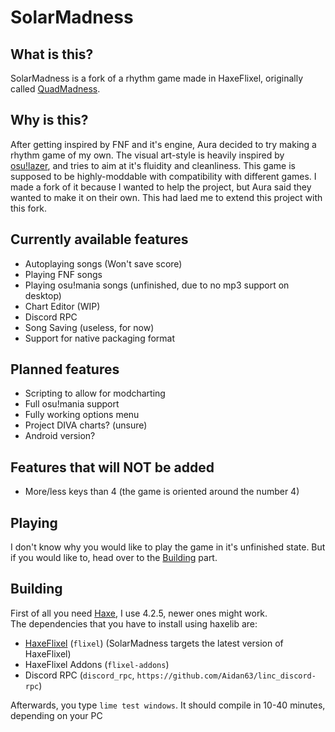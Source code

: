 # SolarMadness

## What is this?

SolarMadness is a fork of a rhythm game made in HaxeFlixel, originally called [QuadMadness](https://github.com/Aura42069/QuadMadness).

## Why is this?

After getting inspired by FNF and it's engine, Aura decided to try making a rhythm game of my own. The visual art-style is heavily inspired by [osu!lazer](https://lazer.ppy.sh/), and tries to aim at it's fluidity and cleanliness. This game is supposed to be highly-moddable with compatibility with different games. I made a fork of it because I wanted to help the project, but Aura said they wanted to make it on their own. This had laed me to extend this project with this fork.

## Currently available features
- Autoplaying songs (Won't save score)
- Playing FNF songs
- Playing osu!mania songs (unfinished, due to no mp3 support on desktop)
- Chart Editor (WIP)
- Discord RPC
- Song Saving (useless, for now)
- Support for native packaging format

## Planned features

- Scripting to allow for modcharting
- Full osu!mania support
- Fully working options menu
- Project DIVA charts? (unsure)
- Android version?

## Features that will NOT be added

- More/less keys than 4 (the game is oriented around the number 4)

## Playing

I don't know why you would like to play the game in it's unfinished state. But if you would like to, head over to the [Building](#building) part.

## Building

First of all you need [Haxe](https://haxe.org/), I use 4.2.5, newer ones might work.  
The dependencies that you have to install using haxelib are:

- [HaxeFlixel](https://haxeflixel.com/) (`flixel`) (SolarMadness targets the latest version of HaxeFlixel)
- HaxeFlixel Addons (`flixel-addons`)
- Discord RPC (`discord_rpc`, `https://github.com/Aidan63/linc_discord-rpc`)

Afterwards, you type `lime test windows`.
It should compile in 10-40 minutes, depending on your PC
